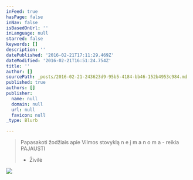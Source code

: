 ```yaml
---
inFeed: true
hasPage: false
inNav: false
isBasedOnUrl: ''
inLanguage: null
starred: false
keywords: []
description: ''
datePublished: '2016-02-21T17:11:29.469Z'
dateModified: '2016-02-21T16:51:24.754Z'
title: ''
author: []
sourcePath: _posts/2016-02-21-243623d9-95b5-4184-bb46-152b4953c984.md
published: true
authors: []
publisher:
  name: null
  domain: null
  url: null
  favicon: null
_type: Blurb

---
```

> Papasakoti žodžiais
> apie Vilmos stovyklą 
> n e į m a n o m a -
> reikia
> PAJAUSTI
> - Živilė

![](https://s3-us-west-2.amazonaws.com/the-grid-img/p/6425b4ef3ae7f6e2f13c91983d0c0f5edf828e91.jpg)